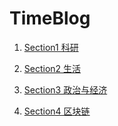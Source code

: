 # TimeBlog

1. [Section1 科研](section1.md)

2. [Section2 生活](section2.md)

3. [Section3 政治与经济](section3.md)

4. [Section4 区块链](section4.md)
